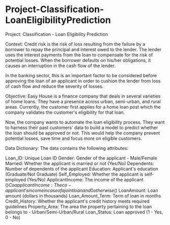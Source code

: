 # Project-Classification-LoanEligibilityPrediction
Project: Classification - Loan Eligibility Prediction

Context:
Credit risk is the risk of loss resulting from the failure by a borrower to repay the principal and interest owed to the lender. The lender uses the interest payments from the loan to compensate for the risk of potential losses. When the borrower defaults on his/her obligations, it causes an interruption in the cash flow of the lender.

In the banking sector, this is an important factor to be considered before approving the loan of an applicant in order to cushion the lender from loss of cash flow and reduce the severity of losses.

Objective:
Easy House is a finance company that deals in several varieties of home loans. They have a presence across urban, semi-urban, and rural areas. Currently, the customer first applies for a home loan post which the company validates the customer's eligibility for that loan.

Now, the company wants to automate the loan eligibility process. They want to harness their past customers' data to build a model to predict whether the loan should be approved or not. This would help the company prevent potential losses, save time and focus more on eligible customers.

Data Dictionary:
The data contains the following attributes:

Loan_ID: Unique Loan ID
Gender: Gender of the applicant - Male/Female
Married: Whether the applicant is married or not (Yes/No)
Dependents: Number of dependents of the applicant
Education: Applicant's education (Graduate/Not Graduate)
Self_Employed: Whether the applicant is self-employed (Yes/No)
ApplicantIncome: The income of the applicant ($)
CoapplicantIncome: The co-applicant's income in case of a joint loan and 0 otherwise ($)
LoanAmount: Loan amount (dollars in thousands)
Loan_Amount_Term: Term of loan in months
Credit_History: Whether the applicant's credit history meets required guidelines
Property_Area: The area the property pertaining to the loan belongs to - Urban/Semi-Urban/Rural
Loan_Status: Loan approved (1 - Yes, 0 - No)
